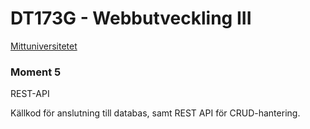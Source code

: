 # DT173G - Webbutveckling III

[Mittuniversitetet](https://www.miun.se/ "Mittuniversitetets Hemsida")

### Moment 5

REST-API

Källkod för anslutning till databas, samt REST API för CRUD-hantering. 
